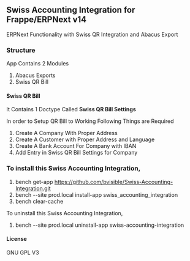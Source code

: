 ## Swiss Accounting Integration for Frappe/ERPNext v14

ERPNext Functionality with Swiss QR Integration 
and Abacus Export


### Structure

App Contains 2 Modules

1. Abacus Exports
2. Swiss QR Bill

#### Swiss QR Bill

It Contains 1 Doctype Called **Swiss QR Bill Settings**

In order to Setup QR Bill to Working Following Things are Required

1. Create A Company With Proper Address
2. Create A Customer with Proper Address and Language
3. Create A Bank Account For Company with IBAN
4. Add Entry in Swiss QR Bill Settings for Company


### To install this Swiss Accounting Integration,

1. bench get-app https://github.com/bvisible/Swiss-Accounting-Integration.git
2. bench --site prod.local install-app swiss_accounting_integration
3. bench clear-cache

To uninstall this Swiss Accounting Integration,

1. bench --site prod.local uninstall-app swiss-accounting-integration


#### License

GNU GPL V3
